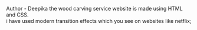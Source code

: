 Author - Deepika
the wood carving service website is made using HTML and CSS.
<br>
i have used modern transition effects which you see on websites like netflix;
